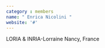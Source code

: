 ```yaml
---
category : members
name: " Enrica Nicolini " 
website: '#'
---
```

LORIA & INRIA-Lorraine
Nancy, France

